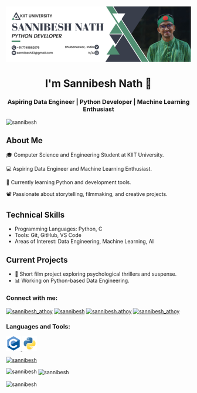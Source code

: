 ![logo](https://github.com/sannibesh/sannibesh/blob/main/sannibesh.png)

<h1 align="center">I'm Sannibesh Nath 👋</h1>
<h3 align="center">Aspiring Data Engineer | Python Developer | Machine Learning Enthusiast</h3>

<p align="left"> <img src="https://komarev.com/ghpvc/?username=sannibesh&label=Profile%20views&color=0e75b6&style=flat" alt="sannibesh" /> </p>

<h2>About Me</h2>
<p>🎓 Computer Science and Engineering Student at KIIT University.</p>
<p>💻 Aspiring Data Engineer and Machine Learning Enthusiast.</p>
<p>🔧 Currently learning Python and development tools.</p>
<p>📽️ Passionate about storytelling, filmmaking, and creative projects.</p>

<h2>Technical Skills</h2>
<ul>
  <li>Programming Languages: Python, C</li>
  <li>Tools: Git, GitHub, VS Code</li>
  <li>Areas of Interest: Data Engineering, Machine Learning, AI</li>
</ul>

<h2>Current Projects</h2>
<ul>
  <li>🎥 Short film project exploring psychological thrillers and suspense.</li>
  <li>📊 Working on Python-based Data Engineering.</li>
</ul>

<h3 align="left">Connect with me:</h3>
<p align="left">
<a href="https://twitter.com/sannibesh_athoy" target="blank"><img align="center" src="https://raw.githubusercontent.com/rahuldkjain/github-profile-readme-generator/master/src/images/icons/Social/twitter.svg" alt="sannibesh_athoy" height="30" width="40" /></a>
<a href="https://linkedin.com/in/sannibesh" target="blank"><img align="center" src="https://raw.githubusercontent.com/rahuldkjain/github-profile-readme-generator/master/src/images/icons/Social/linked-in-alt.svg" alt="sannibesh" height="30" width="40" /></a>
<a href="https://fb.com/sannibesh.athoy" target="blank"><img align="center" src="https://raw.githubusercontent.com/rahuldkjain/github-profile-readme-generator/master/src/images/icons/Social/facebook.svg" alt="sannibesh.athoy" height="30" width="40" /></a>
<a href="https://instagram.com/sannibesh_athoy" target="blank"><img align="center" src="https://raw.githubusercontent.com/rahuldkjain/github-profile-readme-generator/master/src/images/icons/Social/instagram.svg" alt="sannibesh_athoy" height="30" width="40" /></a>
</p>

<h3 align="left">Languages and Tools:</h3>
<p align="left"> <a href="https://www.cprogramming.com/" target="_blank" rel="noreferrer"> <img src="https://raw.githubusercontent.com/devicons/devicon/master/icons/c/c-original.svg" alt="c" width="40" height="40"/> </a> <a href="https://www.python.org" target="_blank" rel="noreferrer"> <img src="https://raw.githubusercontent.com/devicons/devicon/master/icons/python/python-original.svg" alt="python" width="40" height="40"/> </a> </p>

<p align="left"> <a href="https://github.com/ryo-ma/github-profile-trophy"><img src="https://github-profile-trophy.vercel.app/?username=sannibesh" alt="sannibesh" /></a> </p>

<p><img align="left" src="https://github-readme-stats.vercel.app/api/top-langs?username=sannibesh&show_icons=true&locale=en&layout=compact" alt="sannibesh" /></p>

<p>&nbsp;<img align="center" src="https://github-readme-stats.vercel.app/api?username=sannibesh&show_icons=true&locale=en" alt="sannibesh" /></p>

<p><img align="center" src="https://github-readme-streak-stats.herokuapp.com/?user=sannibesh&" alt="sannibesh" /></p>
